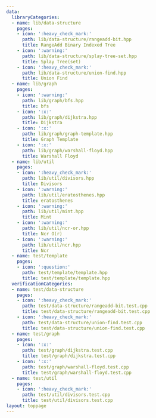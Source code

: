 ```yaml
---
data:
  libraryCategories:
  - name: lib/data-structure
    pages:
    - icon: ':heavy_check_mark:'
      path: lib/data-structure/rangeadd-bit.hpp
      title: RangeAdd Binary Indexed Tree
    - icon: ':warning:'
      path: lib/data-structure/splay-tree-set.hpp
      title: Splay Tree(set)
    - icon: ':heavy_check_mark:'
      path: lib/data-structure/union-find.hpp
      title: Union Find
  - name: lib/graph
    pages:
    - icon: ':warning:'
      path: lib/graph/bfs.hpp
      title: bfs
    - icon: ':x:'
      path: lib/graph/dijkstra.hpp
      title: Dijkstra
    - icon: ':x:'
      path: lib/graph/graph-template.hpp
      title: Graph Template
    - icon: ':x:'
      path: lib/graph/warshall-floyd.hpp
      title: Warshall Floyd
  - name: lib/util
    pages:
    - icon: ':heavy_check_mark:'
      path: lib/util/divisors.hpp
      title: Divisors
    - icon: ':warning:'
      path: lib/util/eratosthenes.hpp
      title: eratosthenes
    - icon: ':warning:'
      path: lib/util/mint.hpp
      title: Mint
    - icon: ':warning:'
      path: lib/util/ncr-or.hpp
      title: Ncr O(r)
    - icon: ':warning:'
      path: lib/util/ncr.hpp
      title: Ncr
  - name: test/template
    pages:
    - icon: ':question:'
      path: test/template/template.hpp
      title: test/template/template.hpp
  verificationCategories:
  - name: test/data-structure
    pages:
    - icon: ':heavy_check_mark:'
      path: test/data-structure/rangeadd-bit.test.cpp
      title: test/data-structure/rangeadd-bit.test.cpp
    - icon: ':heavy_check_mark:'
      path: test/data-structure/union-find.test.cpp
      title: test/data-structure/union-find.test.cpp
  - name: test/graph
    pages:
    - icon: ':x:'
      path: test/graph/dijkstra.test.cpp
      title: test/graph/dijkstra.test.cpp
    - icon: ':x:'
      path: test/graph/warshall-floyd.test.cpp
      title: test/graph/warshall-floyd.test.cpp
  - name: test/util
    pages:
    - icon: ':heavy_check_mark:'
      path: test/util/divisors.test.cpp
      title: test/util/divisors.test.cpp
layout: toppage
---
```

